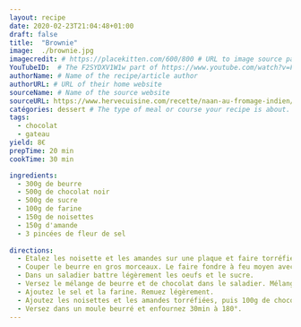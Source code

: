```yaml
---
layout: recipe
date: 2020-02-23T21:04:48+01:00
draft: false    
title:  "Brownie"
image:  ./brownie.jpg
imagecredit: # https://placekitten.com/600/800 # URL to image source page, website, or creator
YouTubeID:  # The F2SYDXV1W1w part of https://www.youtube.com/watch?v=F2SYDXV1W1w
authorName: # Name of the recipe/article author
authorURL: # URL of their home website
sourceName: # Name of the source website
sourceURL: https://www.hervecuisine.com/recette/naan-au-fromage-indien/
catégories: dessert # The type of meal or course your recipe is about. For example: "dinner", "entree", or "dessert".
tags:
  - chocolat
  - gateau
yield: 8€ 
prepTime: 20 min
cookTime: 30 min

ingredients:
  - 300g de beurre
  - 500g de chocolat noir
  - 500g de sucre
  - 100g de farine
  - 150g de noisettes
  - 150g d'amande
  - 3 pincées de fleur de sel
 
directions:
  - Etalez les noisette et les amandes sur une plaque et faire torréfier au four 10min à 180°
  - Couper le beurre en gros morceaux. Le faire fondre à feu moyen avec 400g de chocolat
  - Dans un saladier battre légèrement les oeufs et le sucre. 
  - Versez le mélange de beurre et de chocolat dans le saladier. Mélangez. 
  - Ajoutez le sel et la farine. Remuez légèrement. 
  - Ajoutez les noisettes et les amandes torréfiées, puis 100g de chocolat haché en gros morceaux. Mélangez. 
  - Versez dans un moule beurré et enfournez 30min à 180°.
---
```

